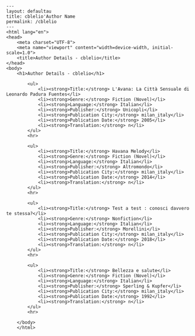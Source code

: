 
    ---
    layout: defaultau
    title: cblelio'Author Name 
    permalink: /cblelio
    ---
    <html lang="en">
    <head>
        <meta charset="UTF-8">
        <meta name="viewport" content="width=device-width, initial-scale=1.0">
        <title>Author Details - cblelio</title>
    </head>
    <body>
        <h1>Author Details - cblelio</h1>
        
            <ul>
                <li><strong>Title:</strong> L'Avana: La Città Sensuale di Leonardo Padura Fuentes</li>
                <li><strong>Genre:</strong> Fiction (Novel)</li>
                <li><strong>Language:</strong> Italian</li>
                <li><strong>Publisher:</strong> Unicopli</li>
                <li><strong>Publication City:</strong> milan_italy</li>
                <li><strong>Publication Date:</strong> 2005</li>
                <li><strong>Translation:</strong> n</li>
            </ul>
            <hr>
            
            <ul>
                <li><strong>Title:</strong> Havana Melody</li>
                <li><strong>Genre:</strong> Fiction (Novel)</li>
                <li><strong>Language:</strong> Italian</li>
                <li><strong>Publisher:</strong> Altromondo</li>
                <li><strong>Publication City:</strong> milan_italy</li>
                <li><strong>Publication Date:</strong> 2014</li>
                <li><strong>Translation:</strong> n</li>
            </ul>
            <hr>
            
            <ul>
                <li><strong>Title:</strong> Test a test : conosci davvero te stessa?</li>
                <li><strong>Genre:</strong> Nonfiction</li>
                <li><strong>Language:</strong> Italian</li>
                <li><strong>Publisher:</strong> Morellini</li>
                <li><strong>Publication City:</strong> milan_italy</li>
                <li><strong>Publication Date:</strong> 2018</li>
                <li><strong>Translation:</strong> n</li>
            </ul>
            <hr>
            
            <ul>
                <li><strong>Title:</strong> Bellezza e salute</li>
                <li><strong>Genre:</strong> Fiction (Novel)</li>
                <li><strong>Language:</strong> Italian</li>
                <li><strong>Publisher:</strong> Sperling & Kupfer</li>
                <li><strong>Publication City:</strong> milan_italy</li>
                <li><strong>Publication Date:</strong> 1992</li>
                <li><strong>Translation:</strong> n</li>
            </ul>
            <hr>
            
        </body>
        </html>
        